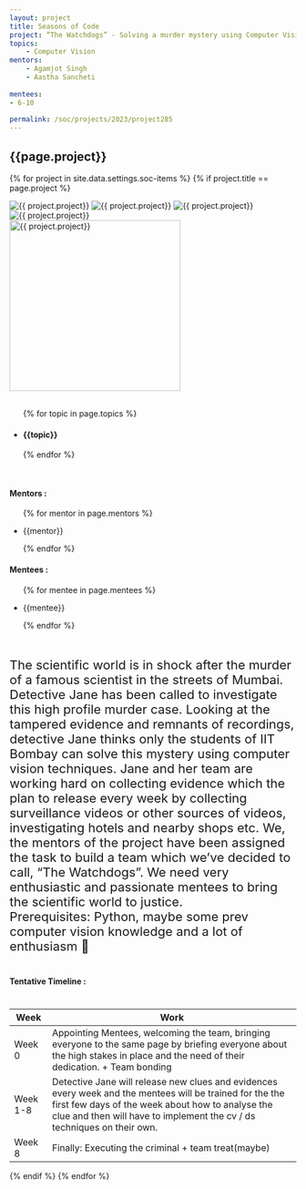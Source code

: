 ```yaml
---
layout: project
title: Seasons of Code
project: “The Watchdogs” - Solving a murder mystery using Computer Vision and Data Science
topics:
    - Computer Vision
mentors:
    - Agamjot Singh
    - Aastha Sancheti
    
mentees:
- 6-10
    
permalink: /soc/projects/2023/project285
---
```


<h2 class="display1 m-3 p-3 text-center project-title">{{page.project}}</h2>

{% for project in site.data.settings.soc-items %}
{% if project.title == page.project %}

<div class ="img-soc d-block"> 
    <img src="{{ site.baseurl }}/{{ project.image }}" alt="{{ project.project}}" class="image-1">
    <img src="{{ site.baseurl }}/{{ project.image }}" alt="{{ project.project}}" class="image-2">
    <img src="{{ site.baseurl }}/{{ project.image }}" alt="{{ project.project}}" class="image-3">
    <img src="{{ site.baseurl }}/{{ project.image }}" alt="{{ project.project}}" class="image-4">
</div>
<div class = "mobile-img-soc">
  <img src="{{ site.baseurl }}/{{ project.image }}"  width = "300" height="300" alt="{{ project.project}}" class="border rounded">
  </div>
<div >
    <br>
    <ul>
        {% for topic in page.topics %}
        <li><h4 class="text-primary text-center topics">{{topic}}</h4></li>
        {% endfor %}
    </ul>
    <br>
    <h4 class="display3  ">Mentors :</h4> 
    <ul>
        {% for mentor in page.mentors %}
        <li><p class="lead">{{mentor}}</p></li>
        {% endfor %}
    </ul>
    <h4 class="display3  ">Mentees :</h4> 
    <ul>
        {% for mentee in page.mentees %}
        <li><p class="lead">{{mentee}}</p></li>
        {% endfor %}
    </ul>
</div>
<div>
    <p class="display3" style = "font-size:22px;" >
        <br>
     The scientific world is in shock after the murder of a famous scientist in the streets of Mumbai. Detective Jane has been called to investigate this high profile murder case. Looking at the tampered evidence and remnants of recordings, detective Jane thinks only the students of IIT Bombay can solve this mystery using computer vision techniques. Jane and her team are working hard on collecting evidence which the plan to release every week by collecting surveillance videos or other sources of videos, investigating hotels and nearby shops etc. We, the mentors of the project have been assigned the task to build a team which we’ve decided to call, “The Watchdogs”. We need very enthusiastic and passionate mentees to bring the scientific world to justice.
<br>
Prerequisites:
Python, maybe some prev computer vision knowledge and a lot of enthusiasm 💪
        <br>
    </p>
</div>
<div class = "d-flex flex-wrap">
<div>
    <h4 class="display3" style="margin:40px 0px 40px 0px;">Tentative Timeline :</h4>
    <table class="table table-striped w-100">
    <thead>
        <tr>
        <th>Week</th>
        <th>Work</th>
        </tr>
    </thead>
    <tbody>
    <tr>
      <td  >Week 0</td>
      <td> Appointing Mentees, welcoming the team, bringing everyone to the same page by briefing everyone about the high stakes in place and the need of their dedication. + Team bonding</td>
    </tr>
    <tr>
      <td>Week 1-8</td>
      <td> Detective Jane will release new clues and evidences every week and the mentees will be trained for the the first few days of the week about how to analyse the clue and then will have to implement the cv / ds techniques on their own.</td>
    </tr>
    <tr>
      <td>Week 8</td>
      <td>Finally: Executing the criminal + team treat(maybe)</td>
    </tr>
    </tbody>
    </table>
</div>
</div>
{% endif %}
{% endfor %}
 